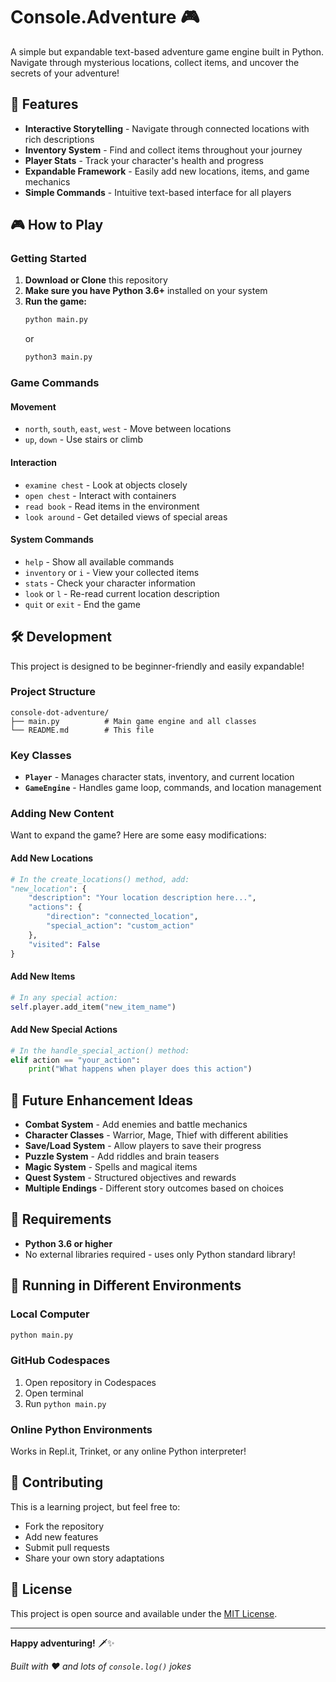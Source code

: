 # Console.Adventure 🎮

A simple but expandable text-based adventure game engine built in Python. Navigate through mysterious locations, collect items, and uncover the secrets of your adventure!

## 🎯 Features

- **Interactive Storytelling** - Navigate through connected locations with rich descriptions
- **Inventory System** - Find and collect items throughout your journey
- **Player Stats** - Track your character's health and progress
- **Expandable Framework** - Easily add new locations, items, and game mechanics
- **Simple Commands** - Intuitive text-based interface for all players

## 🎮 How to Play

### Getting Started

1. **Download or Clone** this repository
2. **Make sure you have Python 3.6+** installed on your system
3. **Run the game:**
   ```bash
   python main.py
   ```
   or
   ```bash
   python3 main.py
   ```

### Game Commands

#### Movement
- `north`, `south`, `east`, `west` - Move between locations
- `up`, `down` - Use stairs or climb

#### Interaction
- `examine chest` - Look at objects closely
- `open chest` - Interact with containers
- `read book` - Read items in the environment
- `look around` - Get detailed views of special areas

#### System Commands
- `help` - Show all available commands
- `inventory` or `i` - View your collected items
- `stats` - Check your character information
- `look` or `l` - Re-read current location description
- `quit` or `exit` - End the game

## 🛠️ Development

This project is designed to be beginner-friendly and easily expandable!

### Project Structure

```
console-dot-adventure/
├── main.py          # Main game engine and all classes
└── README.md        # This file
```

### Key Classes

- **`Player`** - Manages character stats, inventory, and current location
- **`GameEngine`** - Handles game loop, commands, and location management

### Adding New Content

Want to expand the game? Here are some easy modifications:

#### Add New Locations
```python
# In the create_locations() method, add:
"new_location": {
    "description": "Your location description here...",
    "actions": {
        "direction": "connected_location",
        "special_action": "custom_action"
    },
    "visited": False
}
```

#### Add New Items
```python
# In any special action:
self.player.add_item("new_item_name")
```

#### Add New Special Actions
```python
# In the handle_special_action() method:
elif action == "your_action":
    print("What happens when player does this action")
```

## 🎯 Future Enhancement Ideas

- **Combat System** - Add enemies and battle mechanics
- **Character Classes** - Warrior, Mage, Thief with different abilities
- **Save/Load System** - Allow players to save their progress
- **Puzzle System** - Add riddles and brain teasers
- **Magic System** - Spells and magical items
- **Quest System** - Structured objectives and rewards
- **Multiple Endings** - Different story outcomes based on choices

## 🐍 Requirements

- **Python 3.6 or higher**
- No external libraries required - uses only Python standard library!

## 🚀 Running in Different Environments

### Local Computer
```bash
python main.py
```

### GitHub Codespaces
1. Open repository in Codespaces
2. Open terminal
3. Run `python main.py`

### Online Python Environments
Works in Repl.it, Trinket, or any online Python interpreter!

## 🤝 Contributing

This is a learning project, but feel free to:
- Fork the repository
- Add new features
- Submit pull requests
- Share your own story adaptations

## 📝 License

This project is open source and available under the [MIT License](https://opensource.org/licenses/MIT).

---

**Happy adventuring!** 🗡️✨

*Built with ❤️ and lots of `console.log()` jokes*
